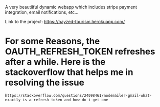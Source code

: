 A very beautiiful dynamic webapp which includes stripe payment integration, email notifications, etc...

Link to the project: https://hayzed-tourism.herokuapp.com/

# For some Reasons, the OAUTH_REFRESH_TOKEN refreshes after a while. Here is the stackoverflow that helps me in resolving the issue

`https://stackoverflow.com/questions/24098461/nodemailer-gmail-what-exactly-is-a-refresh-token-and-how-do-i-get-one`
